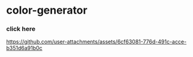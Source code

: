 # color-generator
<h3><a>click here</a></h3>

https://github.com/user-attachments/assets/6cf63081-776d-491c-acce-b351d6a91b0c


